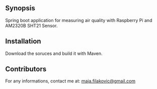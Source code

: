 ## Synopsis

Spring boot application for measuring air quality with Raspberry Pi and AM2320B SHT21 Sensor.

## Installation

Download the soruces and build it with Maven.

## Contributors

For any informations, contact me at: maja.filakovic@gmail.com

